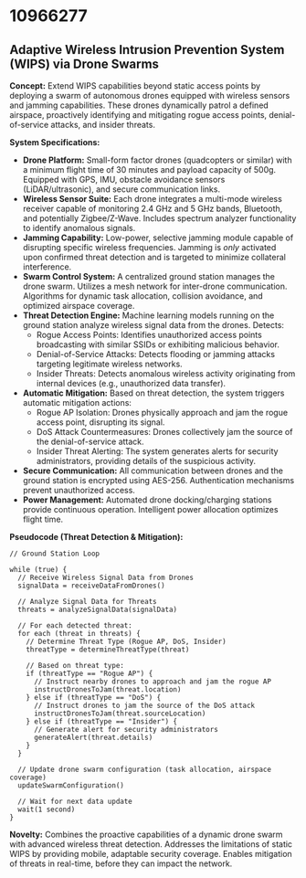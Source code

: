 # 10966277

## Adaptive Wireless Intrusion Prevention System (WIPS) via Drone Swarms

**Concept:** Extend WIPS capabilities beyond static access points by deploying a swarm of autonomous drones equipped with wireless sensors and jamming capabilities. These drones dynamically patrol a defined airspace, proactively identifying and mitigating rogue access points, denial-of-service attacks, and insider threats.

**System Specifications:**

*   **Drone Platform:** Small-form factor drones (quadcopters or similar) with a minimum flight time of 30 minutes and payload capacity of 500g. Equipped with GPS, IMU, obstacle avoidance sensors (LiDAR/ultrasonic), and secure communication links.
*   **Wireless Sensor Suite:** Each drone integrates a multi-mode wireless receiver capable of monitoring 2.4 GHz and 5 GHz bands, Bluetooth, and potentially Zigbee/Z-Wave. Includes spectrum analyzer functionality to identify anomalous signals.
*   **Jamming Capability:**  Low-power, selective jamming module capable of disrupting specific wireless frequencies.  Jamming is *only* activated upon confirmed threat detection and is targeted to minimize collateral interference.
*   **Swarm Control System:** A centralized ground station manages the drone swarm. Utilizes a mesh network for inter-drone communication. Algorithms for dynamic task allocation, collision avoidance, and optimized airspace coverage.
*   **Threat Detection Engine:**  Machine learning models running on the ground station analyze wireless signal data from the drones. Detects:
    *   Rogue Access Points: Identifies unauthorized access points broadcasting with similar SSIDs or exhibiting malicious behavior.
    *   Denial-of-Service Attacks: Detects flooding or jamming attacks targeting legitimate wireless networks.
    *   Insider Threats: Detects anomalous wireless activity originating from internal devices (e.g., unauthorized data transfer).
*   **Automatic Mitigation:** Based on threat detection, the system triggers automatic mitigation actions:
    *   Rogue AP Isolation: Drones physically approach and jam the rogue access point, disrupting its signal.
    *   DoS Attack Countermeasures: Drones collectively jam the source of the denial-of-service attack.
    *   Insider Threat Alerting: The system generates alerts for security administrators, providing details of the suspicious activity.
*   **Secure Communication:** All communication between drones and the ground station is encrypted using AES-256.  Authentication mechanisms prevent unauthorized access.
*   **Power Management:** Automated drone docking/charging stations provide continuous operation.  Intelligent power allocation optimizes flight time.

**Pseudocode (Threat Detection & Mitigation):**

```
// Ground Station Loop

while (true) {
  // Receive Wireless Signal Data from Drones
  signalData = receiveDataFromDrones()

  // Analyze Signal Data for Threats
  threats = analyzeSignalData(signalData)

  // For each detected threat:
  for each (threat in threats) {
    // Determine Threat Type (Rogue AP, DoS, Insider)
    threatType = determineThreatType(threat)

    // Based on threat type:
    if (threatType == "Rogue AP") {
      // Instruct nearby drones to approach and jam the rogue AP
      instructDronesToJam(threat.location)
    } else if (threatType == "DoS") {
      // Instruct drones to jam the source of the DoS attack
      instructDronesToJam(threat.sourceLocation)
    } else if (threatType == "Insider") {
      // Generate alert for security administrators
      generateAlert(threat.details)
    }
  }

  // Update drone swarm configuration (task allocation, airspace coverage)
  updateSwarmConfiguration()

  // Wait for next data update
  wait(1 second)
}
```

**Novelty:**  Combines the proactive capabilities of a dynamic drone swarm with advanced wireless threat detection.  Addresses the limitations of static WIPS by providing mobile, adaptable security coverage.  Enables mitigation of threats in real-time, before they can impact the network.